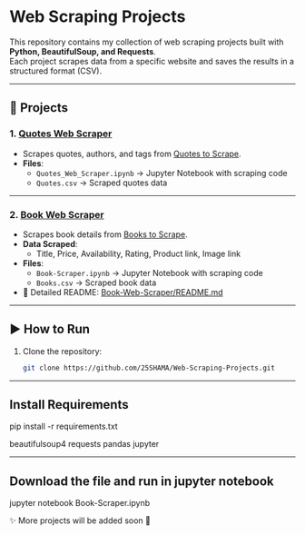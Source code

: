 # Web Scraping Projects

This repository contains my collection of web scraping projects built with **Python, BeautifulSoup, and Requests**.  
Each project scrapes data from a specific website and saves the results in a structured format (CSV).

---

## 📂 Projects

### 1. [Quotes Web Scraper](Quotes-Web-Scraper/)
- Scrapes quotes, authors, and tags from [Quotes to Scrape](https://quotes.toscrape.com/).
- **Files**:
  - `Quotes_Web_Scraper.ipynb` → Jupyter Notebook with scraping code
  - `Quotes.csv` → Scraped quotes data

---

### 2. [Book Web Scraper](Book-Web-Scraper/)
- Scrapes book details from [Books to Scrape](https://books.toscrape.com/).
- **Data Scraped**:
  - Title, Price, Availability, Rating, Product link, Image link
- **Files**:
  - `Book-Scraper.ipynb` → Jupyter Notebook with scraping code
  - `Books.csv` → Scraped book data
- 📖 Detailed README: [Book-Web-Scraper/README.md](Book-Web-Scraper/README.md)

---

## ▶️ How to Run
1. Clone the repository:
   ```bash
   git clone https://github.com/25SHAMA/Web-Scraping-Projects.git

---

## Install Requirements 
pip install -r requirements.txt

beautifulsoup4
requests
pandas
jupyter


---

## Download the file and run in jupyter notebook
jupyter notebook Book-Scraper.ipynb

✨ More projects will be added soon 🚀
